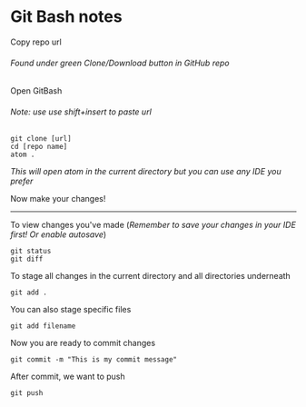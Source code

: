 # Git Bash notes

Copy repo url
###### Found under green Clone/Download button in GitHub repo

Open GitBash
###### Note: use use shift+insert to paste url
```
git clone [url]
cd [repo name]
atom .
```
  *This will open atom in the current directory but you can use any IDE you prefer*

Now make your changes!
___
To view changes you've made (_Remember to save your changes in your IDE first! Or enable autosave_)
```
git status
git diff
```
To stage all changes in the current directory and all directories underneath
```
git add .
```
You can also stage specific files
```
git add filename
```
Now you are ready to commit changes
```
git commit -m "This is my commit message"
```
After commit, we want to push
```
git push
```
